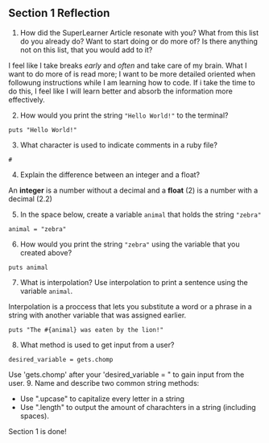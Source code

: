 ## Section 1 Reflection

1. How did the SuperLearner Article resonate with you? What from this list do you already do? Want to start doing or do more of? Is there anything not on this list, that you would add to it?

I feel like I take breaks *early* and *often* and take care of my brain. What I want to do more of is read more; I want to be more detailed oriented when followung instructions while I am learning how to code. If i take the time to do this, I feel like I will learn better and absorb the information more effectively.


2. How would you print the string `"Hello World!"` to the terminal?
````
puts "Hello World!"
````

3. What character is used to indicate comments in a ruby file?
````
#
````
4. Explain the difference between an integer and a float?

An **integer** is a number without a decimal and a **float** (2) is a number with a decimal (2.2)

5. In the space below, create a variable `animal` that holds the string `"zebra"`
````
animal = "zebra"
````

6. How would you print the string `"zebra"` using the variable that you created above?
````
puts animal
````
7. What is interpolation? Use interpolation to print a sentence using the variable `animal`.

Interpolation is a proccess that lets you substitute a word or a phrase in a string with another variable that was assigned earlier.
````
puts "The #{animal} was eaten by the lion!"
````

8. What method is used to get input from a user?
````
desired_variable = gets.chomp
````
Use 'gets.chomp' after your 'desired_variable = " to gain input from the user.
9. Name and describe two common string methods:

* Use ".upcase" to capitalize every letter in a string
* Use ".length" to output the amount of charachters in a string (including spaces).

Section 1 is done!
